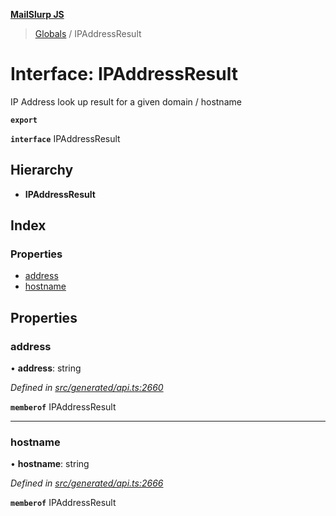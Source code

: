 **[MailSlurp JS](../README.md)**

> [Globals](../README.md) / IPAddressResult

# Interface: IPAddressResult

IP Address look up result for a given domain / hostname

**`export`** 

**`interface`** IPAddressResult

## Hierarchy

* **IPAddressResult**

## Index

### Properties

* [address](ipaddressresult.md#address)
* [hostname](ipaddressresult.md#hostname)

## Properties

### address

•  **address**: string

*Defined in [src/generated/api.ts:2660](https://github.com/mailslurp/mailslurp-client/blob/cce5bf2/src/generated/api.ts#L2660)*

**`memberof`** IPAddressResult

___

### hostname

•  **hostname**: string

*Defined in [src/generated/api.ts:2666](https://github.com/mailslurp/mailslurp-client/blob/cce5bf2/src/generated/api.ts#L2666)*

**`memberof`** IPAddressResult
